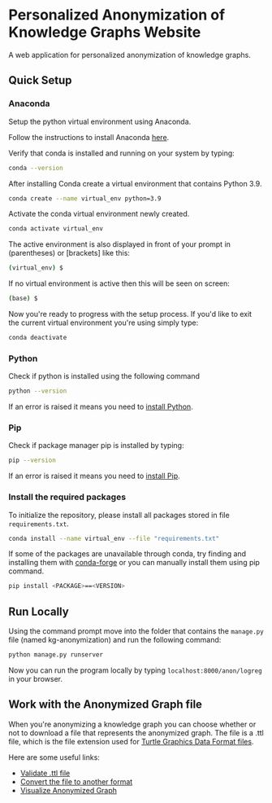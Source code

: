 # Personalized Anonymization of Knowledge Graphs Website

A web application for personalized anonymization of knowledge graphs.

## Quick Setup

### Anaconda

Setup the python virtual environment using Anaconda.

Follow the instructions to install Anaconda [here](https://docs.conda.io/projects/conda/en/latest/user-guide/install/index.html).

Verify that conda is installed and running on your system by typing:

```bash
conda --version
```

After installing Conda create a virtual environment that contains Python 3.9.

```bash
conda create --name virtual_env python=3.9
```

Activate the conda virtual environment newly created.

```bash
conda activate virtual_env
```

The active environment is also displayed in front of your prompt in (parentheses) or [brackets] like this:

```bash
(virtual_env) $
```

If no virtual environment is active then this will be seen on screen:

```bash
(base) $
```

Now you're ready to progress with the setup process. If you'd like to exit the current virtual environment you're using simply type:

```bash
conda deactivate
```

### Python

Check if python is installed using the following command

```bash
python --version
```

If an error is raised it means you need to [install Python](https://www.python.org/downloads/).

### Pip

Check if package manager pip is installed by typing:

```bash
pip --version
```

If an error is raised it means you need to [install Pip](https://pip.pypa.io/en/stable/installation/).

### Install the required packages

To initialize the repository, please install all packages stored in file `requirements.txt`.

```bash
conda install --name virtual_env --file "requirements.txt"
```

If some of the packages are unavailable through conda, try finding and installing them with [conda-forge](https://conda-forge.org/docs/) or you can manually install them using pip command.

```bash
pip install <PACKAGE>==<VERSION>
```


## Run Locally

Using the command prompt move into the folder that contains the `manage.py` file (named kg-anonymization) and run the following command:

```bash
python manage.py runserver
```
Now you can run the program locally by typing `localhost:8000/anon/logreg` in your browser.

## Work with the Anonymized Graph file

When you're anonymizing a knowledge graph you can choose whether or not to download a file that represents the anonymized graph.
The file is a .ttl file, which is the file extension used for [Turtle Graphics Data Format files](https://en.wikipedia.org/wiki/Turtle_(syntax)).

Here are some useful links:
- [Validate .ttl file](http://ttl.summerofcode.be/)
- [Convert the file to another format](https://www.easyrdf.org/converter)
- [Visualize Anonymized Graph](https://www.ldf.fi/service/rdf-grapher)